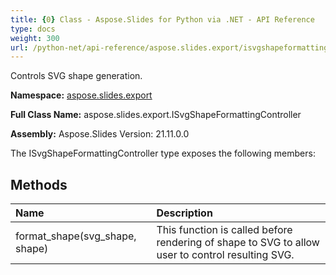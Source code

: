 ```yaml
---
title: {0} Class - Aspose.Slides for Python via .NET - API Reference
type: docs
weight: 300
url: /python-net/api-reference/aspose.slides.export/isvgshapeformattingcontroller/
---
```


Controls SVG shape generation.

**Namespace:** [aspose.slides.export](/python-net/api-reference/aspose.slides.export/)

**Full Class Name:** aspose.slides.export.ISvgShapeFormattingController

**Assembly:**  Aspose.Slides Version: 21.11.0.0

The ISvgShapeFormattingController type exposes the following members:
## **Methods**
|**Name**|**Description**|
| :- | :- |
|format_shape(svg_shape, shape)|This function is called before rendering of shape to SVG to allow user to control resulting SVG.|
